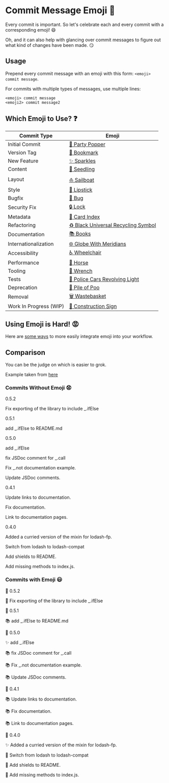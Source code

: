 # Commit Message Emoji 👋

Every commit is important.
So let's celebrate each and every commit with a corresponding emoji! 😄

Oh, and it can also help with glancing over commit messages to figure out
what kind of changes have been made. 😏

## Usage

Prepend every commit message with an emoji with this form:
`<emoji> commit message`.

For commits with multiple types of messages, use multiple lines:
```
<emoji> commit message
<emoji2> commit message2
```

## Which Emoji to Use? ❓

Commit Type | Emoji
----------  | -----
Initial Commit | [🎉 Party Popper](http://emojipedia.org/party-popper/)
Version Tag | [🔖 Bookmark](http://emojipedia.org/bookmark/)
New Feature | [✨ Sparkles](http://emojipedia.org/sparkles/)
Content | [🌱 Seedling](http://emojipedia.org/seedling/)
Layout | [⛵️ Sailboat](http://emojipedia.org/sailboat/)
Style | [💄 Lipstick](http://emojipedia.org/lipstick/)
Bugfix | [🐛 Bug](http://emojipedia.org/bug/)
Security Fix | [🔒 Lock](https://emojipedia.org/lock/)
Metadata | [📇 Card Index](http://emojipedia.org/card-index/)
Refactoring | [♻️ Black Universal Recycling Symbol](http://emojipedia.org/black-universal-recycling-symbol/)
Documentation | [📚 Books](http://emojipedia.org/books/)
Internationalization | [🌐 Globe With Meridians](http://emojipedia.org/globe-with-meridians/)
Accessibility | [♿ Wheelchair](https://emojipedia.org/wheelchair-symbol/)
Performance | [🐎 Horse](http://emojipedia.org/horse/)
Tooling | [🔧 Wrench](http://emojipedia.org/wrench/)
Tests | [🚨 Police Cars Revolving Light](http://emojipedia.org/police-cars-revolving-light/)
Deprecation | [💩 Pile of Poo](http://emojipedia.org/pile-of-poo/)
Removal | [🗑️ Wastebasket](http://emojipedia.org/wastebasket/)
Work In Progress (WIP) | [🚧 Construction Sign](http://emojipedia.org/construction-sign/)

## Using Emoji is Hard! 😡

Here are [some ways](INTEGRATIONS.md) to more easily integrate emoji into your workflow.

## Comparison

You can be the judge on which is easier to grok.

Example taken from [here](https://github.com/dannyfritz/funcdash/commits/master)

### Commits Without Emoji 😧

0.5.2

Fix exporting of the library to include _.ifElse

0.5.1

add _.ifElse to README.md

0.5.0

add _.ifElse

fix JSDoc comment for _.call

Fix _.not documentation example.

Update JSDoc comments.

0.4.1

Update links to documentation.

Fix documentation.

Link to documentation pages.

0.4.0

Added a curried version of the mixin for lodash-fp.

Switch from lodash to lodash-compat

Add shields to README.

Add missing methods to index.js.

### Commits with Emoji 😃

🔖 0.5.2

🐛 Fix exporting of the library to include _.ifElse

🔖 0.5.1

📚 add _.ifElse to README.md

🔖 0.5.0

✨ add _.ifElse

📚 fix JSDoc comment for _.call

📚 Fix _.not documentation example.

📚 Update JSDoc comments.

🔖 0.4.1

📚 Update links to documentation.

📚 Fix documentation.

📚 Link to documentation pages.

🔖 0.4.0

✨ Added a curried version of the mixin for lodash-fp.

📇 Switch from lodash to lodash-compat

📇 Add shields to README.

🐛 Add missing methods to index.js.
